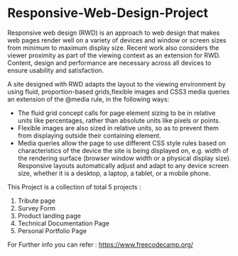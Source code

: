 # Responsive-Web-Design-Project

Responsive web design (RWD) is an approach to web design that makes web pages render well on a variety of devices and window or screen sizes from minimum to maximum display size. Recent work also considers the viewer proximity as part of the viewing context as an extension for RWD. Content, design and performance are necessary across all devices to ensure usability and satisfaction.

A site designed with RWD adapts the layout to the viewing environment by using fluid, proportion-based grids,flexible images and CSS3 media queries an extension of the @media rule, in the following ways:

* The fluid grid concept calls for page element sizing to be in relative units like percentages, rather than absolute units like pixels or points.
* Flexible images are also sized in relative units, so as to prevent them from displaying outside their containing element.
* Media queries allow the page to use different CSS style rules based on characteristics of the device the site is being displayed on, e.g. width of the rendering surface (browser window width or a physical display size).
Responsive layouts automatically adjust and adapt to any device screen size, whether it is a desktop, a laptop, a tablet, or a mobile phone.

This Project is a collection of total 5 projects :

1. Tribute page 
2. Survey Form
3. Product landing page
4.  Technical Documentation Page
5. Personal Portfolio Page 

For Further info you can refer :  https://www.freecodecamp.org/
